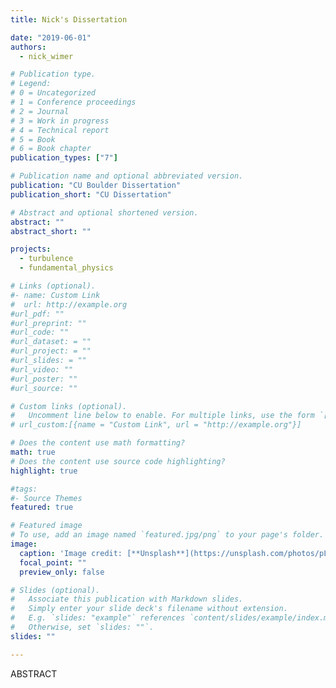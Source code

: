 ```yaml
---
title: Nick's Dissertation

date: "2019-06-01"
authors:
  - nick_wimer

# Publication type.
# Legend:
# 0 = Uncategorized
# 1 = Conference proceedings
# 2 = Journal
# 3 = Work in progress
# 4 = Technical report
# 5 = Book
# 6 = Book chapter
publication_types: ["7"]

# Publication name and optional abbreviated version.
publication: "CU Boulder Dissertation"
publication_short: "CU Dissertation"

# Abstract and optional shortened version.
abstract: ""
abstract_short: ""

projects:
  - turbulence
  - fundamental_physics

# Links (optional).
#- name: Custom Link
#  url: http://example.org
#url_pdf: ""
#url_preprint: ""
#url_code: ""
#url_dataset: = ""
#url_project: = ""
#url_slides: = ""
#url_video: ""
#url_poster: ""
#url_source: ""

# Custom links (optional).
#   Uncomment line below to enable. For multiple links, use the form `[{...}, {...}, {...}]`.
# url_custom:[{name = "Custom Link", url = "http://example.org"}]

# Does the content use math formatting?
math: true
# Does the content use source code highlighting?
highlight: true

#tags:
#- Source Themes
featured: true

# Featured image
# To use, add an image named `featured.jpg/png` to your page's folder.
image:
  caption: 'Image credit: [**Unsplash**](https://unsplash.com/photos/pLCdAaMFLTE)'
  focal_point: ""
  preview_only: false

# Slides (optional).
#   Associate this publication with Markdown slides.
#   Simply enter your slide deck's filename without extension.
#   E.g. `slides: "example"` references `content/slides/example/index.md`.
#   Otherwise, set `slides: ""`.
slides: ""

---
```


ABSTRACT

